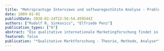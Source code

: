 ```yaml
---
title: "Mehrsprachige Interviews und softwaregestützte Analyse - Problemlösungen und Implementierung mit NVivo"
date: 2009-01-01
publishDate: 2020-02-24T22:56:54.459544Z
authors: ["Rudolf R. Sinkovics", "Elfriede Penz"]
publication_types: ["6"]
abstract: "Die qualitative internationale Marketingforschung findet in zunehmendem Maße Zuspruch in der betrieblichen Praxis. Über die Bedeutung der Sprache im Kontext der Fragebogengestaltung und auch der länderübergreifenden Datenerhebung wurde bereits viel publiziert (Brislin 1970, Piekkari/Welch 2004, Pike 1966). Allerdings wurde die Praxis der qualitativen Datenerhebung und Analyse mehrsprachiger Forschungsprojekte bislang nur in unzureichendem Maße vor dem Hintergrund neuartiger softwaregestützter Verfahren besprochen. Dieser Artikel nähert sich dem Themenfeld Mehrsprachigkeit bei Interviews und softwaregestützte Analyse auf die folgende Weise an: Zunächst wird die Problemstellung definiert, anschliessend die Bedeutung der Sprache im multinationalen Management und in der internationalen Forschung erörtert. In diesem Zusammenhang werden auch Konzepte der Datenäquivalenz im Kontext qualitativer Expertinneninterviews erläutert. Im Abschnitt \"softwaregestützte Lösungsansätze\" wird auf operative Themenfelder unter Benutzung des Softwaretools NVivo 7 (Richards 2002) exemplarisch eingegangen."
featured: false
publication: "*Qualitative Marktforschung - Theorie, Methode, Analyse*"
---
```


